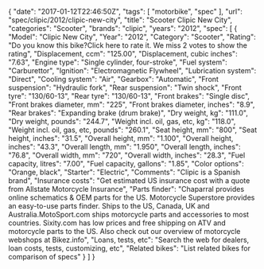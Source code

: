 {
    "date": "2017-01-12T22:46:50Z",
    "tags": [
        "motorbike",
        "spec"
    ],
    "url": "spec\/clipic\/2012\/clipic-new-city",
    "title": "Scooter Clipic New City",
    "categories": "Scooter",
    "brands": "clipic",
    "years": "2012",
    "spec": [
        {
            "Model": "Clipic New City",
            "Year": "2012",
            "Category": "Scooter",
            "Rating": "Do you know this bike?Click here to rate it. We miss 2 votes to show the rating",
            "Displacement, ccm": "125.00",
            "Displacement, cubic inches": "7.63",
            "Engine type": "Single cylinder, four-stroke",
            "Fuel system": "Carburettor",
            "Ignition": "Electromagnetic Flywheel",
            "Lubrication system": "Direct",
            "Cooling system": "Air",
            "Gearbox": "Automatic",
            "Front suspension": "Hydraulic fork",
            "Rear suspension": "Twin shock",
            "Front tyre": "130\/60-13",
            "Rear tyre": "130\/60-13",
            "Front brakes": "Single disc",
            "Front brakes diameter, mm": "225",
            "Front brakes diameter, inches": "8.9",
            "Rear brakes": "Expanding brake (drum brake)",
            "Dry weight, kg": "111.0",
            "Dry weight, pounds": "244.7",
            "Weight incl. oil, gas, etc, kg": "118.0",
            "Weight incl. oil, gas, etc, pounds": "260.1",
            "Seat height, mm": "800",
            "Seat height, inches": "31.5",
            "Overall height, mm": "1.100",
            "Overall height, inches": "43.3",
            "Overall length, mm": "1.950",
            "Overall length, inches": "76.8",
            "Overall width, mm": "720",
            "Overall width, inches": "28.3",
            "Fuel capacity, litres": "7.00",
            "Fuel capacity, gallons": "1.85",
            "Color options": "Orange, black",
            "Starter": "Electric",
            "Comments": "Clipic is a Spanish brand",
            "Insurance costs": "Get estimated US insurance cost with a quote from Allstate Motorcycle Insurance",
            "Parts finder": "Chaparral provides online schematics & OEM parts for the US.   Motorcycle Superstore provides an easy-to-use parts finder. Ships to the US, Canada, UK and Australia.MotoSport.com ships motorcycle parts and accessories to most countries.    Sixity.com has low prices and free shipping on ATV and motorcycle parts to the US. Also check out our overview of motorcycle webshops at Bikez.info",
            "Loans, tests, etc": "Search the web for dealers, loan costs, tests, customizing, etc",
            "Related bikes": "List related bikes for comparison of specs"
        }
    ]
}